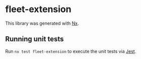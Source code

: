 # fleet-extension

This library was generated with [Nx](https://nx.dev).

## Running unit tests

Run `nx test fleet-extension` to execute the unit tests via [Jest](https://jestjs.io).
